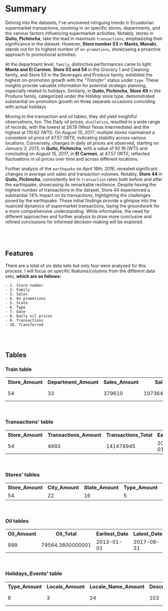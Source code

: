 # Summary

Delving into the datasets, I've uncovered intriguing trends in Ecuadorian supermarket transactions, zooming in on specific stores, departments, and the various factors influencing supermarket activities. Notably, stores in **Quito, Pichincha**, take the lead in maximum `transactions`, emphasizing their significance in the dataset. However, **Store number 53** in **Manta, Manabi**, stands out for its highest number of `on-promotions`, showcasing a proactive approach to promotional activities.

At the department level, `family`, distinctive performances came to light. **Manta and El Carmen**, **Store 53 and 54** in the Grocery 1 and Cleaning family, and Store 53 in the Beverages and Produce family, exhibited the highest on-promotion growth with the *"Transfer"* status under `type`. These insights provide valuable information for potential strategic planning, especially related to holidays. Similarly, in **Quito, Pichincha**, **Store 49** in the Produce family, categorized under the *Holiday* store type, demonstrated substantial on-promotion growth on three separate occasions coinciding with actual holidays.

Moving to the transaction and oil tables, they did yield insightful observations, too. The Daily oil prices, `dcoilwtico`, resulted in a wide range of records, with the lowest at 26.19 (West Texas Intermediate) and the highest at 110.62 (WTI). On *August 15, 2017*, multiple stores maintained a consistent oil price of 47.57 (WTI), indicating stability across various locations. Conversely, changes in daily oil prices are observed, starting on *January 3, 2013*, in **Quito, Pichincha**, with a value of 92.16 (WTI) and concluding on *August 15, 2017*, in **El Carmen**, at 47.57 (WTI), reflected fluctuations in oil prices over time and across different locations.

Further analysis of the `earthquake` on *April 16th, 2016*, revealed significant changes in average unit sales and transaction volumes. Notably, **Store 44** in **Quito, Pichincha**, consistently led in `transaction` rates both before and after the earthquake, showcasing its remarkable resilience. Despite having the highest number of transactions in the dataset, Store 44 experienced a substantial 74% impact on its transactions, highlighting the challenges posed by the earthquake. These initial findings provide a glimpse into the nuanced dynamics of supermarket transactions, laying the groundwork for a more comprehensive understanding. While informative, the need for different approaches and further analysis to draw more conclusive and refined conclusions for informed decision-making will be explored.
<br>
<br>
<br>
<br>


## Features
There are a total of six data sets but only four were analyzed for this process. I will focus on specific features/columns from the different data sets, __which are as follows:__

    - 1. Store number
    - 2. Family
    - 3. Sales
    - 4. On promotions
    - 5. State
    - 6. Type
    - 7. Date
    - 8. Daily oil prices
    - 9. Transactions
    - 10. Transferred
<br>
<br>

## Tables

### Train table
<table><tr><th>Store_Amount</th><th>Department_Amount</th><th>Sales_Amount</th><th>Sales_Total</th><th>On_Promotion_Amount</th><th>On_Promotion_Total</th><th>Earliest_Date</th><th>Latest_Date</th><tr><tr><td>54</td><td>33</td><td>379610</td><td>1073644952.20309</td><td>362</td><td>7810622</td><td>2013-01-01</td><td>2017-08-15</td></tr></table>
<br>

### Transactions' table
<table><tr><th>Store_Amount</th><th>Transactions_Amount</th><th>Transactions_Total</th><th>Earliest_Date</th><th>Latest_Date</th><tr><tr><td>54</td><td>4993</td><td>141478945</td><td>2013-01-01</td><td>2017-08-15</td></tr></table>
<br>

### Stores' tables
<table><tr><th>Store_Amount</th><th>City_Amount</th><th>State_Amount</th><th>Type_Amount</th><th>Cluster_Amount</th><th>Cluster_Total</th><tr><tr><td>54</td><td>22</td><td>16</td><td>5</td><td>17</td><td>458</td></tr></table>
<br>

### Oil tables
<table><tr><th>Oil_Amount</th><th>Oil_Total</th><th>Earliest_Date</th><th>Latest_Date</th><tr><tr><td>999</td><td>79564.3800000001</td><td>2013-01-01</td><td>2017-08-31</td></tr></table>
<br>

### Holidays_Events' table
<table><tr><th>Type_Amount</th><th>Locale_Amount</th><th>Locale_Name_Amount</th><th>Description_Amount</th><th>Transferred_Amount</th><th>Earliest_Date</th><th>Latest_Date</th><tr><tr><td>6</td><td>3</td><td>24</td><td>103</td><td>2</td><td>2012-03-02</td><td>2017-12-26</td></tr></table>
<br>


<style>
    cite {
        font-style: normal;
        text-decoration: underline;
    }
</style>
